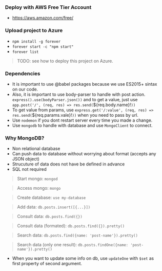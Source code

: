 ### Deploy with AWS Free Tier Account

- https://aws.amazon.com/free/

### Upload project to Azure

- `npm install -g forever`
- `forever start -c "npm start"`
- `forever list`

> TODO: see how to deploy this project on Azure.

### Dependencies

- It is important to use @babel packages because we use ES2015+ sintax on our code.
- Also, it is important to use body-parser to handle with post action. `express().use(bodyParser.json())` and to get a value, just use `app.post('/', (req, res) => res.send(`${req.body.name}!`))`
- To get value from params, use `express.get('/:value', (req, res) => res.send(`${req.params.vale}!`))` when you need to pass by url.
- Use `nodemon` if you dont restart server every time you made a change.
- Use `mongodb` to handle with database and use `MongoClient` to connect.


### Why MongoDB?

- Non relational database
- Can push data to database without worrying about format (accepts any JSON object)
- Strucuture of data does not have be defined in advance
- SQL not required

> Start mongo: `mongod`

> Access mongo: `mongo`

> Create database: `use my-database`

> Add data: `db.posts.insert([{...}])`

> Consult data: `db.posts.find({})`

> Consult data (formated): `db.posts.find({}).pretty()`

> Search data: `db.posts.find({name: 'post-name'}).pretty()`

> Search data (only one result): `db.posts.findOne({name: 'post-name'}).pretty()`

- When you want to update some info on db, use `updateOne` with `$set` as first property of second argument.



